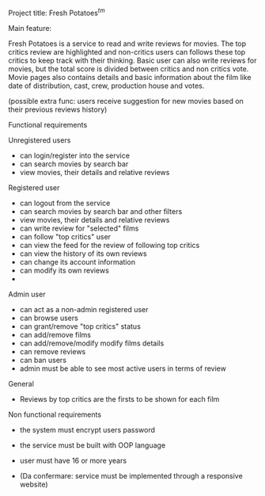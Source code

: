 Project title: Fresh Potatoes${^{tm}}$

Main feature:

Fresh Potatoes is a service to read and write reviews for movies. The top critics review are highlighted and non-critics users can follows these top critics to keep track with their thinking. Basic user can also write reviews for movies, but the total score is divided between critics and non critics vote. Movie pages also contains details and basic information about the film like date of distribution, cast, crew, production house and votes.

(possible extra func: users receive suggestion for new movies based on their previous reviews history)



Functional requirements


Unregistered users

- can login/register into the service
- can search movies by search bar
- view movies, their details and relative reviews

Registered user

- can logout from the service
- can search movies by search bar and other filters
- view movies, their details and relative reviews
- can write review for "selected" films
- can follow "top critics" user
- can view the feed for the review of following top critics
- can view the history of its own reviews
- can change its account information
- can modify its own reviews
- 

Admin user

- can act as a non-admin registered user
- can browse users
- can grant/remove "top critics" status
- can add/remove films
- can add/remove/modify modify films details
- can remove reviews
- can ban users
- admin must be able to see most active users in terms of review

General

- Reviews by top critics are the firsts to be shown for each film

Non functional requirements

- the system must encrypt users password

- the service must be built with OOP language

- user must have 16 or more years

- (Da confermare: service must be implemented through a responsive website)

  